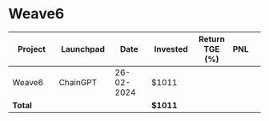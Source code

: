 # Weave6



<table data-full-width="true"><thead><tr><th width="152">Project</th><th width="138">Launchpad</th><th width="132">Date</th><th width="133">Invested</th><th>Return TGE (%)</th><th>PNL</th><th></th></tr></thead><tbody><tr><td>Weave6</td><td>ChainGPT</td><td>26-02-2024</td><td>$1011</td><td></td><td></td><td></td></tr><tr><td><strong>Total</strong></td><td></td><td></td><td><strong>$1011</strong></td><td></td><td></td><td></td></tr></tbody></table>

